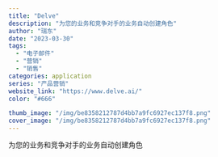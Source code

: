```yaml
---
title: "Delve"
description: "为您的业务和竞争对手的业务自动创建角色"
author: "瑞东"
date: "2023-03-30"
tags:
  - "电子邮件"
  - "营销"
  - "销售"
categories: application
series: "产品营销"
website_link: "https://www.delve.ai/"
color: "#666"

thumb_image: "/img/be8358212787d4bb7a9fc6927ec137f8.png"
cover_image: "/img/be8358212787d4bb7a9fc6927ec137f8.png"
---
```


为您的业务和竞争对手的业务自动创建角色